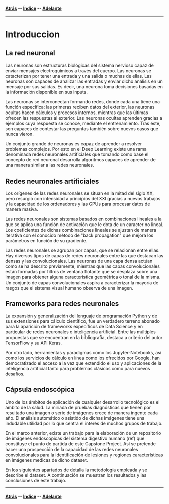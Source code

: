 #### [Atrás](index.md) -- [Índice](index.md) -- [Adelante](metodologia.md)
***

# Introduccion

## La red neuronal

Las neuronas son estructuras biológicas del sistema nervioso capaz de enviar mensajes electroquímicos a través del cuerpo. Las neuronas se catacterizan por tener una entrada y una salida o muchas de ellas. Las neuronas son capaces de analizar las entradas y enviar dicho análisis en un mensaje por sus salidas. Es decir, una neurona toma decisiones basadas en la información disponible en sus inputs. 

Las neuronas se interconectan formando redes, donde cada una tiene una función específica: las primeras reciben datos del exterior, las neuronas ocultas hacen cálculos y procesos internos, mientras que las últimas ofrecen las respuestas al exterior. Las neuronas ocultas aprenden gracias a ejemplos cuya respuesta se conoce, mediante el entrenamiento. Tras éste, son capaces de contestar las preguntas también sobre nuevos casos que nunca vieron.

Un conjunto grande de neuronas es capaz de aprender a resolver problemas complejos. Por esto en el Deep Learning existe una rama denominada redes neuronales artificiales que tomando como base el concepto de red neuronal desarrolla algoritmos capaces de aprender de una manera similar a las redes neuronales.

## Redes neuronales artificiales

Los orígenes de las redes neuronales se situan en la mitad del siglo XX, pero resurgió con intensidad a principios del XXI gracias a nuevos trabajos y la capacidad de los ordenadores y las GPUs para procesar datos de manera masiva.

Las redes neuronales son sistemas basados en combinaciones lineales a la que se aplica una función de activación que le dota de un caracter no lineal. Los coeficientes de dichas combinaciones lineales se ajustan de manera iterativa con el conocido método de "back propagation" que mejora los parámetros en función de su gradiente.

Las redes neuronales se agrupan por capas, que se relacionan entre ellas. Hay diversos tipos de capas de redes neuronales entre las que destacan las densas y las convolucionales. Las neuronas de una capa densa actúan como se ha descrito previamente, mientras que las capas convolucionales están formadas por filtros de ventana flotante que se desplaza sobre una imagen para obtener alguna característica geométrica o tonal de la misma. Un conjunto de capas convolucionales aspira a caracterizar la mayoría de rasgos que el sistema visual humano observa de una imagen.

## Frameworks para redes neuronales

La expansión y generalización del lenguaje de programación Python y de sus extensiones para cálculo científico, fue un verdadero terreno abonado para la aparición de frameworks expecíficos de Data Science y en particular de redes neuronales o inteligencia artificial. Entre las múltiples propuestas que se encuentran en la bibliografía, destaca a criterio del autor TensorFlow y su API Keras.

Por otro lado, herramientas y paradigmas como los Jupyter-Notebooks, así como los servicios de cálculo en línea como los ofrecidos por Google, han democratizado el acceso a la vez que extendido el uso y aplicaciones de la inteligencia artificial tanto para problemas clásicos como para nuevos desafíos. 

## Cápsula endoscópica

Uno de los ámbitos de aplicación de cualquier desarrollo tecnológico es el ámbito de la salud. La miriada de pruebas diagnósticas que tienen por resultado una imagen o serie de imágenes crece de manera ingente cada año. El análisis automático o asistido de dichas imágenes tiene una indudable utilidad por lo que centra el interés de muchos grupos de trabajo.

En el marco anterior, existe un trabajo para la elaboración de un repositorio de imágenes endoscópicas del sistema digestivo humano (ref) que constituye el punto de partida de este Capstone Project. Así se pretende hacer una prospección de la capacidad de las redes neuronales convolucionales para la identificación de lesiones y regiones características en imágenes medicas de dicho dataset.

En los siguientes apartados de detalla la metodología empleada y se describe el dataset. A continuación se muestran los resultados y las conclusiones de este trabajo.

***
#### [Atrás](index.md) -- [Índice](index.md) -- [Adelante](metodologia.md)
